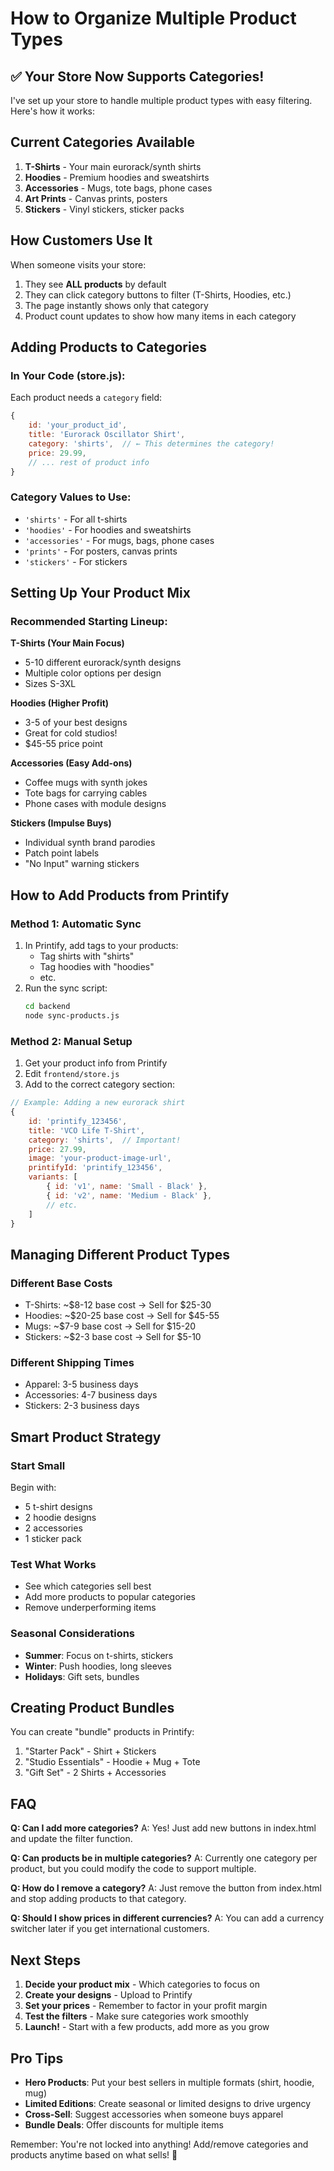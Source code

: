 # How to Organize Multiple Product Types

## ✅ Your Store Now Supports Categories!

I've set up your store to handle multiple product types with easy filtering. Here's how it works:

## Current Categories Available

1. **T-Shirts** - Your main eurorack/synth shirts
2. **Hoodies** - Premium hoodies and sweatshirts  
3. **Accessories** - Mugs, tote bags, phone cases
4. **Art Prints** - Canvas prints, posters
5. **Stickers** - Vinyl stickers, sticker packs

## How Customers Use It

When someone visits your store:
1. They see **ALL products** by default
2. They can click category buttons to filter (T-Shirts, Hoodies, etc.)
3. The page instantly shows only that category
4. Product count updates to show how many items in each category

## Adding Products to Categories

### In Your Code (store.js):
Each product needs a `category` field:

```javascript
{
    id: 'your_product_id',
    title: 'Eurorack Oscillator Shirt',
    category: 'shirts',  // ← This determines the category!
    price: 29.99,
    // ... rest of product info
}
```

### Category Values to Use:
- `'shirts'` - For all t-shirts
- `'hoodies'` - For hoodies and sweatshirts
- `'accessories'` - For mugs, bags, phone cases
- `'prints'` - For posters, canvas prints
- `'stickers'` - For stickers

## Setting Up Your Product Mix

### Recommended Starting Lineup:

**T-Shirts (Your Main Focus)**
- 5-10 different eurorack/synth designs
- Multiple color options per design
- Sizes S-3XL

**Hoodies (Higher Profit)**
- 3-5 of your best designs
- Great for cold studios!
- $45-55 price point

**Accessories (Easy Add-ons)**
- Coffee mugs with synth jokes
- Tote bags for carrying cables
- Phone cases with module designs

**Stickers (Impulse Buys)**
- Individual synth brand parodies
- Patch point labels
- "No Input" warning stickers

## How to Add Products from Printify

### Method 1: Automatic Sync
1. In Printify, add tags to your products:
   - Tag shirts with "shirts"
   - Tag hoodies with "hoodies"
   - etc.
2. Run the sync script:
   ```bash
   cd backend
   node sync-products.js
   ```

### Method 2: Manual Setup
1. Get your product info from Printify
2. Edit `frontend/store.js`
3. Add to the correct category section:

```javascript
// Example: Adding a new eurorack shirt
{
    id: 'printify_123456',
    title: 'VCO Life T-Shirt',
    category: 'shirts',  // Important!
    price: 27.99,
    image: 'your-product-image-url',
    printifyId: 'printify_123456',
    variants: [
        { id: 'v1', name: 'Small - Black' },
        { id: 'v2', name: 'Medium - Black' },
        // etc.
    ]
}
```

## Managing Different Product Types

### Different Base Costs
- T-Shirts: ~$8-12 base cost → Sell for $25-30
- Hoodies: ~$20-25 base cost → Sell for $45-55
- Mugs: ~$7-9 base cost → Sell for $15-20
- Stickers: ~$2-3 base cost → Sell for $5-10

### Different Shipping Times
- Apparel: 3-5 business days
- Accessories: 4-7 business days
- Stickers: 2-3 business days

## Smart Product Strategy

### Start Small
Begin with:
- 5 t-shirt designs
- 2 hoodie designs
- 2 accessories
- 1 sticker pack

### Test What Works
- See which categories sell best
- Add more products to popular categories
- Remove underperforming items

### Seasonal Considerations
- **Summer**: Focus on t-shirts, stickers
- **Winter**: Push hoodies, long sleeves
- **Holidays**: Gift sets, bundles

## Creating Product Bundles

You can create "bundle" products in Printify:
1. "Starter Pack" - Shirt + Stickers
2. "Studio Essentials" - Hoodie + Mug + Tote
3. "Gift Set" - 2 Shirts + Accessories

## FAQ

**Q: Can I add more categories?**
A: Yes! Just add new buttons in index.html and update the filter function.

**Q: Can products be in multiple categories?**
A: Currently one category per product, but you could modify the code to support multiple.

**Q: How do I remove a category?**
A: Just remove the button from index.html and stop adding products to that category.

**Q: Should I show prices in different currencies?**
A: You can add a currency switcher later if you get international customers.

## Next Steps

1. **Decide your product mix** - Which categories to focus on
2. **Create your designs** - Upload to Printify
3. **Set your prices** - Remember to factor in your profit margin
4. **Test the filters** - Make sure categories work smoothly
5. **Launch!** - Start with a few products, add more as you grow

## Pro Tips

- **Hero Products**: Put your best sellers in multiple formats (shirt, hoodie, mug)
- **Limited Editions**: Create seasonal or limited designs to drive urgency
- **Cross-Sell**: Suggest accessories when someone buys apparel
- **Bundle Deals**: Offer discounts for multiple items

Remember: You're not locked into anything! Add/remove categories and products anytime based on what sells! 🚀